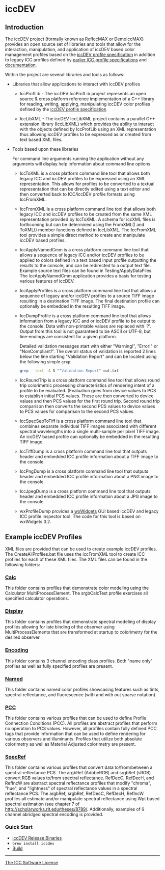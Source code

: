 # iccDEV

## Introduction

The iccDEV project (formally known as RefIccMAX or DemoIccMAX) provides an open source set of libraries and tools that allow for the interaction, manipulation, and application of iccDEV based color management profiles based on the [iccDEV profile specification](http://www.color.org/iccdev.xalter) in addition to legacy ICC profiles defined by [earlier ICC profile specifications](http://www.color.org/icc_specs2.xalter) and [documentation](ReadMeFiles/Readme.md).

Within the project are several libraries and tools as follows:

* Libraries that allow applications to interact with iccDEV profiles

  * IccProfLib - The iccDEV IccProfLib project represents an open source &
    cross platform reference implementation of a C++ library for reading,
    writing, applying, manipulating iccDEV color profiles defined by the [iccDEV
    profile specification](http://www.color.org/iccdev.xalter).

  * IccLibXML - The iccDEV IccLibXML project contains a parallel C++
    extension library (IccLibXML) which provides the ability to interact with the
    objects defined by IccProfLib using an XML representation thus allowing iccDEV
    profiles to be expressed as or created from text based XML files.


* Tools based upon these libraries

  For command line arguments running the application without any arguments
  will display help information about command line options.

  * IccToXML is a cross platform command line tool that allows both legacy ICC
    and iccDEV profiles to be expressed using an XML representation. This allows
    for profiles to be converted to a textual representation that can be directly
    edited using a text editor and then converted back to ICC/iccDEV profile
    formats using IccFromXML.

  * IccFromXML is a cross platform command line tool that allows both legacy ICC
    and iccDEV profiles to be created from the same XML representation provided by
    IccToXML. A schema for iccXML files is forthcoming but can be determined using
    the FromXML() and ToXML() member functions defined in IccLibXML. The
    IccFromXML tool provides a simple direct method to create and manipulate
    iccDEV based profiles.

  * IccApplyNamedCmm is a cross platform command line tool that allows a
    sequence of legacy ICC and/or iccDEV profiles to be applied to colors defined
    in a text based input profile outputting the results to the console, and can
    be redirected to a output text file. Example source text files can be found in
    Testing/ApplyDataFiles. The IccApplyNamedCmm application provides a basis for
    testing various features of iccDEV.

  * IccApplyProfiles is a cross platform command line tool that allows a sequence of
    legacy and/or iccDEV profiles to a source TIFF image resulting in a destination
    TIFF image. The final destination profile can optionally be embedded in the
    resulting TIFF image.

  * IccDumpProfile is a cross platform command line tool that allows information
    from a legacy ICC and or iccDEV profile to be output to the console. Data
    with non-printable values are replaced with '?'. Output from this tool is
    not guaranteed to be ASCII or UTF-8, but line-endings are consistent for a
    given platform.

    Detailed validation messages start with either "Warning!", "Error!" or "NonCompliant!".
    The overall status of validation is reported 2 lines below the line starting
    "Validation Report" and can be located using the following simple `grep`:

    ```bash
    grep --text -A 3 "^Validation Report" out.txt
    ```


  * IccRoundTrip is a cross platform command line tool that allows round trip
    colorimetric processing characteristics of rendering intent of a profile to be
    evaluated. (Evaluation goes from device values to PCS to establish initial PCS
    values. These are then converted to device values and then PCS values for the
    first round trip. Second round trip comparison then converts the second PCS
    values to device values to PCS values for comparison to the second PCS values.

  * IccSpecSepToTiff is a cross platform command line tool that combines separate
    individual TIFF images associated with different spectral wavelengths into a
    single multi-sample per pixel TIFF image. An iccDEV based profile can optionally
    be embedded in the resulting TIFF image.

  * IccTiffDump is a cross platform command line tool that outputs header and
    embedded ICC profile information about a TIFF image to the console.

  * IccPngDump is a cross platform command line tool that outputs header and
    embedded ICC profile information about a PNG image to the console. 

  * IccJpegDump is a cross platform command line tool that outputs header and
    embedded ICC profile information about a JPG image to the console. 

  * wxProfileDump provides a [wxWidgets](https://www.wxwidgets.org/) GUI based
    iccDEV and legacy ICC profile inspector tool. The code for this tool is based on
    wxWidgets 3.2.


## Example iccDEV Profiles

XML files are provided that can be used to create example iccDEV profiles. The
CreateAllProfiles.bat file uses the iccFromXML tool to create ICC profiles for
each of these XML files. The XML files can be found in the following folders:

### [Calc](Testing/Calc)

This folder contains profiles that demonstrate color modeling using the
Calculator MultiProcessElement. The srgbCalcTest profile exercises all specified
calculator operations.

### [Display](Testing/Display)

This folder contains profiles that demonstrate spectral modeling of display
profiles allowing for late binding of the observer using MultiProcessElements
that are transformed at startup to colorimetry for the desired observer.

### [Encoding](Testing/Encoding)

This folder contains 3 channel encoding class profiles. Both "name only"
profiles as well as fully specified profiles are present.

### [Named](Testing/Named)

This folder contains named color profiles showcasing
features such as tints, spectral reflectance, and fluorescence (with and with
out sparse notation).

### [PCC](Testing/PCC)

This folder contains various profiles that can be used to
define Profile Connection Conditions (PCC). All profiles are abstract profiles
that perform no operation to PCS values. However, all profiles contain fully
defined PCC tags that provide information that can be used to define rendering
for various observers and illuminants. Profiles that utilize both absolute
colorimetry as well as Material Adjusted colorimetry are present.

### [SpecRef](Testing/SpaceRef)

This folder contains various profiles that convert data to/from/between a
spectral reflectance PCS. The argbRef (AdobeRGB) and srgbRef (sRGB) convert RGB
values to/from spectral reflectance. RefDecC, RefDecH, and RefIncW are abstract
spectral reflectance profiles that modify "chroma", "hue", and "lightness" of
spectral reflectance values in a spectral reflectance PCS. The argbRef, srgbRef,
RefDecC, RefDecH, RefIncW profiles all estimate and/or manipulate spectral
reflectance using Wpt based spectral estimation (see chapter 7 of
http://scholarworks.rit.edu/theses/8789/. Additionally, examples of 6 channel
abridged spectral encoding is provided.

### Quick Start

- [iccDEV Release Binaries](https://github.com/InternationalColorConsortium/iccDEV/releases) 
- `brew install iccdev`
- [Build](BUILD.md)


---

[The ICC Software License](LICENSE.md)
